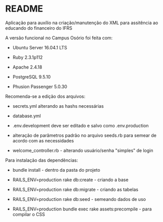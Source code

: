 # README

Aplicação para auxílio na criação/manutenção do XML para assitência ao educando do financeiro do IFRS

A versão funcional no Campus Osório foi feita com:

* Ubuntu Server 16.04.1 LTS

* Ruby 2.3.1p112

* Apache 2.4.18

* PostgreSQL 9.5.10

* Phusion Passenger 5.0.30


Recomenda-se a edição dos arquivos:

* secrets.yml alterando as hashs necessárias

* database.yml

* .env.development deve ser editado e salvo como .env.production

* alteração de parâmetros padrão no arquivo seeds.rb para semear de acordo com as necessidades

* welcome_controller.rb - alterando usuário/senha "simples" de login


Para instalação das dependências:

* bundle install - dentro da pasta do projeto

* RAILS_ENV=production rake db:create - criando a base

* RAILS_ENV=production rake db:migrate - criando as tabelas

* RAILS_ENV=production rake db:seed - semeando dados de uso

* RAILS_ENV=production bundle exec rake assets:precompile - para compilar o CSS